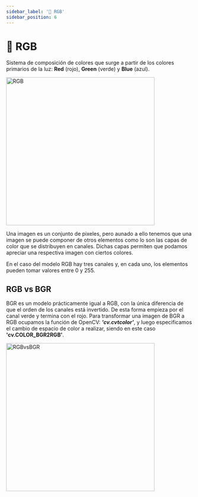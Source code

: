 ```yaml
---
sidebar_label: '🤹 RGB'
sidebar_position: 6
---
```


# 🤹 RGB

Sistema de composición de colores que surge a partir de los colores primarios de la luz: **Red** (rojo), **Green** (verde) y **Blue** (azul).

<img src="/img/procesamiento-de-imagenes/espacios-de-color/RGB.jpeg" alt="RGB" width="400"/>

Una imagen es un conjunto de pixeles, pero aunado a ello tenemos que una imagen se puede componer de otros elementos como lo son las capas de color que se distribuyen en canales. Dichas capas permiten que podamos apreciar una respectiva imagen con ciertos colores.

En el caso del modelo RGB hay tres canales y, en cada uno, los elementos pueden tomar valores entre 0 y 255.

## RGB vs BGR

BGR es un modelo prácticamente igual a RGB, con la única diferencia de que el orden de los canales está invertido. De esta forma empieza por el canal verde y termina con el rojo. Para transformar una imagen de BGR a RGB ocupamos la función de OpenCV: ***'cv.cvtcolor'***, y luego especificamos el cambio de espacio de color a realizar, siendo en este caso **'cv.COLOR_BGR2RGB'**.

<img src="/img/procesamiento-de-imagenes/espacios-de-color/RGBvsBGR.png" alt="RGBvsBGR" width="400"/>
